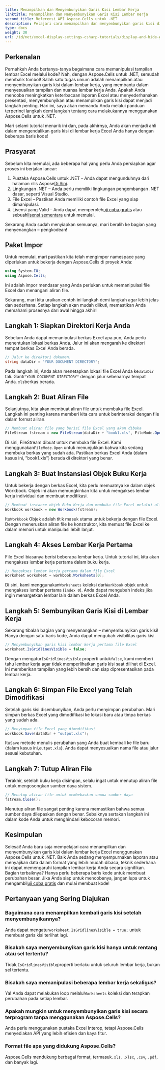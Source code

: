 ```yaml
---
title: Menampilkan dan Menyembunyikan Garis Kisi Lembar Kerja
linktitle: Menampilkan dan Menyembunyikan Garis Kisi Lembar Kerja
second_title: Referensi API Aspose.Cells untuk .NET
description: Pelajari cara menampilkan dan menyembunyikan garis kisi di lembar kerja Excel menggunakan Aspose.Cells untuk .NET. Tutorial langkah demi langkah dengan contoh kode dan penjelasan.
type: docs
weight: 30
url: /id/net/excel-display-settings-csharp-tutorials/display-and-hide-gridlines-of-worksheet/
---
```

## Perkenalan

Pernahkah Anda bertanya-tanya bagaimana cara memanipulasi tampilan lembar Excel melalui kode? Nah, dengan Aspose.Cells untuk .NET, semudah membalik tombol! Salah satu tugas umum adalah menampilkan atau menyembunyikan garis kisi dalam lembar kerja, yang membantu dalam menyesuaikan tampilan dan nuansa lembar kerja Anda. Apakah Anda mencoba meningkatkan keterbacaan laporan Excel atau menyederhanakan presentasi, menyembunyikan atau menampilkan garis kisi dapat menjadi langkah penting. Hari ini, saya akan memandu Anda melalui panduan terperinci langkah demi langkah tentang cara melakukannya menggunakan Aspose.Cells untuk .NET.

Mari selami tutorial menarik ini dan, pada akhirnya, Anda akan menjadi ahli dalam mengendalikan garis kisi di lembar kerja Excel Anda hanya dengan beberapa baris kode!

## Prasyarat

Sebelum kita memulai, ada beberapa hal yang perlu Anda persiapkan agar proses ini berjalan lancar:

1.  Pustaka Aspose.Cells untuk .NET – Anda dapat mengunduhnya dari halaman rilis Aspose[Di Sini](https://releases.aspose.com/cells/net/).
2. Lingkungan .NET – Anda perlu memiliki lingkungan pengembangan .NET dasar, seperti Visual Studio.
3. File Excel – Pastikan Anda memiliki contoh file Excel yang siap dimanipulasi.
4.  Lisensi yang Valid – Anda dapat memperoleh[uji coba gratis](https://releases.aspose.com/) atau sebuah[lisensi sementara](https://purchase.aspose.com/temporary-license/) untuk memulai.

Sekarang Anda sudah menyiapkan semuanya, mari beralih ke bagian yang menyenangkan – pengkodean!

## Paket Impor

Untuk memulai, mari pastikan kita telah mengimpor namespace yang diperlukan untuk bekerja dengan Aspose.Cells di proyek Anda:

```csharp
using System.IO;
using Aspose.Cells;
```

Ini adalah impor mendasar yang Anda perlukan untuk memanipulasi file Excel dan menangani aliran file.

Sekarang, mari kita uraikan contoh ini langkah demi langkah agar lebih jelas dan sederhana. Setiap langkah akan mudah diikuti, memastikan Anda memahami prosesnya dari awal hingga akhir!

## Langkah 1: Siapkan Direktori Kerja Anda

Sebelum Anda dapat memanipulasi berkas Excel apa pun, Anda perlu menentukan lokasi berkas Anda. Jalur ini akan mengarah ke direktori tempat berkas Excel Anda berada.

```csharp
// Jalur ke direktori dokumen.
string dataDir = "YOUR DOCUMENT DIRECTORY";
```

 Pada langkah ini, Anda akan menetapkan lokasi file Excel Anda ke`dataDir` tali. Ganti`"YOUR DOCUMENT DIRECTORY"` dengan jalur sebenarnya tempat Anda`.xls`berkas berada.

## Langkah 2: Buat Aliran File

Selanjutnya, kita akan membuat aliran file untuk membuka file Excel. Langkah ini penting karena memberi kita cara untuk berinteraksi dengan file dalam format aliran.

```csharp
// Membuat aliran file yang berisi file Excel yang akan dibuka
FileStream fstream = new FileStream(dataDir + "book1.xls", FileMode.Open);
```

 Di sini, FileStream dibuat untuk membuka file Excel. Kami menggunakan`FileMode.Open` untuk menunjukkan bahwa kita sedang membuka berkas yang sudah ada. Pastikan berkas Excel Anda (dalam kasus ini, "book1.xls") berada di direktori yang benar.

## Langkah 3: Buat Instansiasi Objek Buku Kerja

Untuk bekerja dengan berkas Excel, kita perlu memuatnya ke dalam objek Workbook. Objek ini akan memungkinkan kita untuk mengakses lembar kerja individual dan membuat modifikasi.

```csharp
// Membuat instance objek Buku Kerja dan membuka file Excel melalui aliran file
Workbook workbook = new Workbook(fstream);
```

 Itu`Workbook` Objek adalah titik masuk utama untuk bekerja dengan file Excel. Dengan meneruskan aliran file ke konstruktor, kita memuat file Excel ke dalam memori untuk manipulasi lebih lanjut.

## Langkah 4: Akses Lembar Kerja Pertama

File Excel biasanya berisi beberapa lembar kerja. Untuk tutorial ini, kita akan mengakses lembar kerja pertama dalam buku kerja.

```csharp
// Mengakses lembar kerja pertama dalam file Excel
Worksheet worksheet = workbook.Worksheets[0];
```

 Di sini, kami menggunakan`Worksheets` koleksi dari`Workbook` objek untuk mengakses lembar pertama (`index 0`). Anda dapat mengubah indeks jika ingin menargetkan lembar lain dalam berkas Excel Anda.

## Langkah 5: Sembunyikan Garis Kisi di Lembar Kerja

Sekarang tibalah bagian yang menyenangkan – menyembunyikan garis kisi! Hanya dengan satu baris kode, Anda dapat mengubah visibilitas garis kisi.

```csharp
// Menyembunyikan garis kisi lembar kerja pertama file Excel
worksheet.IsGridlinesVisible = false;
```

 Dengan mengatur`IsGridlinesVisible` properti untuk`false`, kami memberi tahu lembar kerja agar tidak memperlihatkan garis kisi saat dilihat di Excel. Ini memberikan tampilan yang lebih bersih dan siap dipresentasikan pada lembar kerja.

## Langkah 6: Simpan File Excel yang Telah Dimodifikasi

Setelah garis kisi disembunyikan, Anda perlu menyimpan perubahan. Mari simpan berkas Excel yang dimodifikasi ke lokasi baru atau timpa berkas yang sudah ada.

```csharp
// Menyimpan file Excel yang dimodifikasi
workbook.Save(dataDir + "output.xls");
```

 Itu`Save` metode menulis perubahan yang Anda buat kembali ke file baru (dalam kasus ini,`output.xls`). Anda dapat menyesuaikan nama file atau jalur sesuai kebutuhan.

## Langkah 7: Tutup Aliran File

Terakhir, setelah buku kerja disimpan, selalu ingat untuk menutup aliran file untuk mengosongkan sumber daya sistem.

```csharp
// Menutup aliran file untuk membebaskan semua sumber daya
fstream.Close();
```

Menutup aliran file sangat penting karena memastikan bahwa semua sumber daya dilepaskan dengan benar. Sebaiknya sertakan langkah ini dalam kode Anda untuk menghindari kebocoran memori.

## Kesimpulan

 Selesai! Anda baru saja mempelajari cara menampilkan dan menyembunyikan garis kisi dalam lembar kerja Excel menggunakan Aspose.Cells untuk .NET. Baik Anda sedang menyempurnakan laporan atau menyajikan data dalam format yang lebih mudah dibaca, teknik sederhana ini dapat memengaruhi tampilan lembar kerja Anda secara signifikan. Bagian terbaiknya? Hanya perlu beberapa baris kode untuk membuat perubahan besar. Jika Anda siap untuk mencobanya, jangan lupa untuk mengambil[uji coba gratis](https://releases.aspose.com/) dan mulai membuat kode!

## Pertanyaan yang Sering Diajukan

### Bagaimana cara menampilkan kembali garis kisi setelah menyembunyikannya?  
 Anda dapat mengatur`worksheet.IsGridlinesVisible = true;` untuk membuat garis kisi terlihat lagi.

### Bisakah saya menyembunyikan garis kisi hanya untuk rentang atau sel tertentu?  
 Tidak,`IsGridlinesVisible`properti berlaku untuk seluruh lembar kerja, bukan sel tertentu.

### Bisakah saya memanipulasi beberapa lembar kerja sekaligus?  
 Ya! Anda dapat melakukan loop melalui`Worksheets` koleksi dan terapkan perubahan pada setiap lembar.

### Apakah mungkin untuk menyembunyikan garis kisi secara terprogram tanpa menggunakan Aspose.Cells?  
Anda perlu menggunakan pustaka Excel Interop, tetapi Aspose.Cells menyediakan API yang lebih efisien dan kaya fitur.

### Format file apa yang didukung Aspose.Cells?  
 Aspose.Cells mendukung berbagai format, termasuk`.xls`, `.xlsx`, `.csv`, `.pdf`, dan banyak lagi.